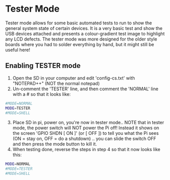 # Tester Mode
Tester mode allows for some basic automated tests to run to show the general system state of certain devices. It is a very basic test and show the USB devices attached and presents a colour-gradient test image to highlight any LCD defects. The tester mode was more designed for the older style boards where you had to solder everything by hand, but it might still be useful here!

## Enabling TESTER mode
1. Open the SD in your computer and edit 'config-cs.txt' with "NOTEPAD++" (NOT the normal notepad)
2. Un-comment the 'TESTER' line, and then comment the 'NORMAL' line with a # so that it looks like:
``` bash
#MODE=NORMAL
MODE=TESTER
#MODE=SHELL
```
3. Place SD in pi, power on, you're now in tester mode.. NOTE that in tester mode, the power switch will NOT power the Pi off! Instead it shows on the screen 'GPIO SHDN [ ON ]' (or [ OFF ]) to tell you what the Pi sees (ON = stay on, OFF = do a shutdown) .. you can slide the switch OFF and then press the mode button to kill it.
4. When testing done, reverse the steps in step 4 so that it now looks like this:
``` bash
MODE=NORMAL
#MODE=TESTER
#MODE=SHELL
```